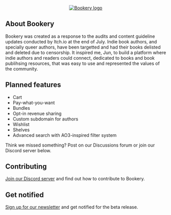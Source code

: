 <p align="center">
  <a href="https://bookery.art">
  <picture>
    <img alt="Bookery logo" src="https://media.beehiiv.com/cdn-cgi/image/format=auto,fit=scale-down,onerror=redirect/uploads/asset/file/5e4e7280-a649-4c83-a97a-11387d9f397f/bookery_long.png">
    </picture>
  </a>
</p>

## About Bookery

Bookery was created as a response to the audits and content guideline updates conducted by Itch.io at the end of July. Indie book authors, and specially queer authors, have been targetted and had their books delisted and deleted due to censorship. It inspired me, Jun, to build a platform where indie authors and readers could connect, dedicated to books and book publihsing resources, that was easy to use and represented the values of the community.

## Planned features

- Cart
- Pay-what-you-want
- Bundles
- Opt-in revenue sharing
- Custom subdomain for authors
- Wishlist
- Shelves
- Advanced search with AO3-inspired filter system

Think we missed something? Post on our Discussions forum or join our Discord server below.

## Contributing

[Join our Discord server](https://discord.gg/fEVskySh) and find out how to contribute to Bookery.

## Get notified

[Sign up for our newsletter](https://bookery.art) and get notified for the beta release. 

